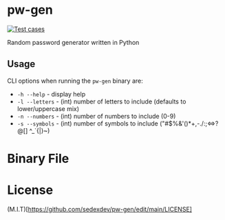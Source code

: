 # pw-gen

[![Test cases](https://github.com/sedexdev/pw-gen/actions/workflows/test.yml/badge.svg)](https://github.com/sedexdev/pw-gen/actions/workflows/test.yml)

Random password generator written in Python

## Usage

CLI options when running the <code>pw-gen</code> binary are:

- <code>-h --help</code> - display help</br>
- <code>-l --letters</code> - (int) number of letters to include (defaults to lower/uppercase mix)</br>
- <code>-n --numbers</code> - (int) number of numbers to include (0-9)</br>
- <code>-s --symbols</code> - (int) number of symbols to include ("#$%&'()*+,-.\/:;<=>?@[] ^_`{|}~)</br>

# Binary File

# License

(M.I.T)[https://github.com/sedexdev/pw-gen/edit/main/LICENSE]
